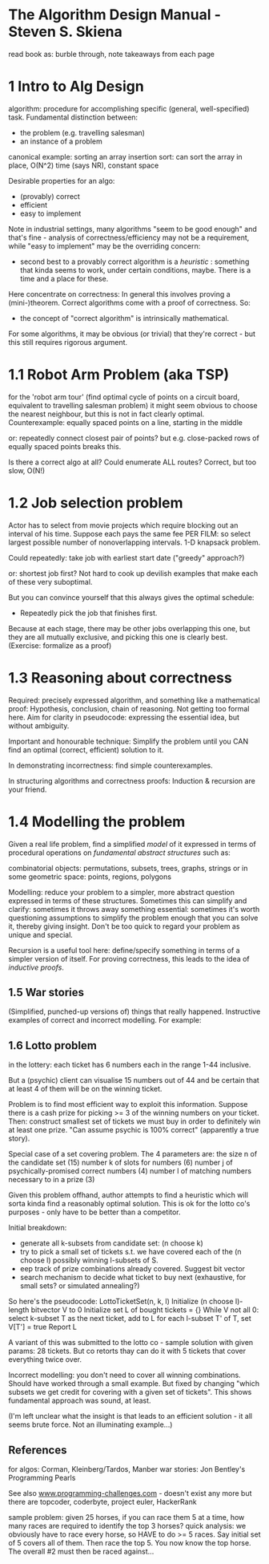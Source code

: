 # The Algorithm Design Manual - Steven S. Skiena

read book as: burble through, note takeaways from each page

# 1 Intro to Alg Design

algorithm: procedure for accomplishing specific (general, well-specified) task.
Fundamental distinction between:
- the problem (e.g. travelling salesman)
- an instance of a problem

canonical example: sorting an array
insertion sort: can sort the array in place, O(N^2) time (says NR), constant space 

Desirable properties for an algo: 
- (provably) correct
- efficient
- easy to implement

Note in industrial settings, many algorithms "seem to be good enough" and that's fine -
analysis of correctness/efficiency may not be a requirement, while "easy to implement"
may be the overriding concern:

- second best to a provably correct algorithm is a *heuristic* : something that kinda
seems to work, under certain conditions, maybe. There is a time and a place for these.

Here concentrate on correctness: In general this involves proving a (mini-)theorem.
Correct algorithms come with a proof of correctness. So:

- the concept of "correct algorithm" is intrinsically mathematical.

For some algorithms, it may be obvious (or trivial) that they're correct -
but this still requires rigorous argument.

# 1.1 Robot Arm Problem (aka TSP)

for the 'robot arm tour' (find optimal cycle of points on a circuit board,
equivalent to travelling salesman problem) it might seem obvious to
choose the nearest neighbour, but this is not in fact clearly optimal.
Counterexample: equally spaced points on a line, starting in the middle

or: repeatedly connect closest pair of points?
but e.g. close-packed rows of equally spaced points breaks this.

Is there a correct algo at all? Could enumerate ALL routes? Correct, but too slow, O(N!)

# 1.2 Job selection problem
 
Actor has to select from movie projects which require blocking out
an interval of his time. Suppose each pays the same fee PER FILM: so
select largest possible number of nonoverlapping intervals. 1-D knapsack problem.

Could repeatedly: take job with earliest start date ("greedy" approach?) 

or: shortest job first? Not hard to cook up devilish examples that make each of
these very suboptimal.

But you can convince yourself that this always gives the optimal schedule:

- Repeatedly pick the job that finishes first.

Because at each stage, there may be other jobs overlapping this one, but
they are all mutually exclusive, and picking this one is clearly best.
(Exercise: formalize as a proof)

# 1.3 Reasoning about correctness

Required: precisely expressed algorithm, and something like a mathematical proof:
Hypothesis, conclusion, chain of reasoning.
Not getting too formal here. Aim for clarity in pseudocode: expressing the essential
idea, but without ambiguity.

Important and honourable technique: Simplify the problem until you CAN find an
optimal (correct, efficient) solution to it.

In demonstrating incorrectness: find simple counterexamples.

In structuring algorithms and correctness proofs: Induction & recursion are your friend.

# 1.4 Modelling the problem

Given a real life problem, find a simplified *model* of it expressed in terms of
procedural operations on *fundamental abstract structures* such as:

combinatorial objects: permutations, subsets, trees, graphs, strings
or in some geometric space: points, regions, polygons 

Modelling: reduce your problem to a simpler, more abstract question expressed in
terms of these structures. Sometimes this can simplify and clarify: sometimes it
throws away something essential: sometimes it's worth questioning assumptions to 
simplify the problem enough that you can solve it, thereby giving insight.
Don't be too quick to regard your problem as unique and special.

Recursion is a useful tool here: define/specify something in terms of a simpler
version of itself. For proving correctness, this leads to the idea of *inductive proofs*.

## 1.5 War stories

(Simplified, punched-up versions of) things that really happened.
Instructive examples of correct and incorrect modelling. For example:

## 1.6 Lotto problem

in the lottery: each ticket has 6 numbers each in the range 1-44 inclusive.

But a (psychic) client can visualise 15 numbers out of 44 and be certain that
at least 4 of them will be on the winning ticket.

Problem is to find most efficient way to exploit this information.
Suppose there is a cash prize for picking >= 3 of the winning numbers on your ticket.
Then: construct smallest set of tickets we must buy in order to definitely win
at least one prize. "Can assume psychic is 100% correct" (apparently a true story).

Special case of a set covering problem. The 4 parameters are:
the size n of the candidate set (15)
number k of slots for numbers (6)
number j of psychically-promised correct numbers (4)
number l of matching numbers necessary to in a prize (3)

Given this problem offhand, author attempts to find a heuristic which will sorta
kinda find a reasonably optimal solution. 
This is ok for the lotto co's purposes - only have to be better than a competitor.

Initial breakdown:
- generate all k-subsets from candidate set: (n choose k)
- try to pick a small set of tickets s.t. we have covered each of the (n choose l)
possibly winning l-subsets of S.
- eep track of prize combinations already covered. Suggest bit vector
- search mechanism to decide what ticket to buy next
(exhaustive, for small sets? or simulated annealing?)

So here's the pseudocode:
LottoTicketSet(n, k, l)
    Initialize (n choose l)-length bitvector V to 0
    Initialize set L of bought tickets = {}
    While V not all 0:
        select k-subset T as the next ticket, add to L
        for each l-subset T' of T, set V[T'] = true
    Report L

A variant of this was submitted to the lotto co - 
sample solution with given params: 28 tickets.
But co retorts thay can do it with 5 tickets that cover everything twice over.

Incorrect modelling: you don't need to cover all winning combinations.
Should have worked through a small example.
But fixed by changing "which subsets we get credit for covering with a given set
of tickets". This shows fundamental approach was sound, at least.

(I'm left unclear what the insight is that leads to an efficient solution - it all
seems brute force. Not an illuminating example...)

## References

for algos: Corman, Kleinberg/Tardos, Manber
war stories: Jon Bentley's Programming Pearls

See also www.programming-challenges.com -
doesn't exist any more but there are topcoder, coderbyte, project euler, HackerRank

sample problem: given 25 horses, if you can race them 5 at a time, how many
races are required to identify the top 3 horses?
quick analysis: we obviously have to race every horse, so HAVE to do >= 5 races.
Say initial set of 5 covers all of them. Then race the top 5.
You now know the top horse. The overall #2 must then be raced against...

